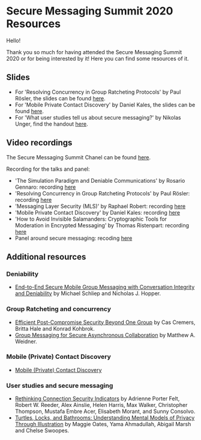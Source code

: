# Secure Messaging Summit 2020 Resources

Hello!

Thank you so much for having attended the Secure Messaging Summit 2020 or for
being interested by it! Here you can find some resources of it.

## Slides

* For 'Resolving Concurrency in Group Ratcheting Protocols' by Paul Rösler, the
  slides can be found [here](https://github.com/claucece/Secure-Messaging-Summit/blob/gh-pages/slides/200903_groupCosts_messagingSummit-1603666408099.pdf).
* For 'Mobile Private Contact Discovery' by Daniel Kales, the
  slides can be found [here](https://github.com/claucece/Secure-Messaging-Summit/blob/gh-pages/slides/contact_discovery.pdf).
* For 'What user studies tell us about secure messaging?' by Nikolas Unger, find
  the handout [here](https://cs.uwaterloo.ca/~njunger/usability.pdf).

## Video recordings

The Secure Messaging Summit Chanel can be found [here](https://www.youtube.com/channel/UCTn4fr1ZfKYXzqy9GIuLmAw?view_as=subscriber).

Recording for the talks and panel:

* 'The Simulation Paradigm and Deniable Communications' by Rosario Gennaro: recording [here](https://www.youtube.com/watch?v=PTnEPOm4hg4)
* 'Resolving Concurrency in Group Ratcheting Protocols' by Paul Rösler: recording [here](https://www.youtube.com/watch?v=A5ZTAfpxJS0&t=31s)
* 'Messaging Layer Security (MLS)' by Raphael Robert: recording [here](https://www.youtube.com/watch?v=1_athhQBHhg&t=11s)
* 'Mobile Private Contact Discovery' by Daniel Kales: recording [here](https://www.youtube.com/watch?v=-pwZTaYNEqk&t=2s)
* 'How to Avoid Invisible Salamanders: Cryptographic Tools for Moderation in Encrypted Messaging' by Thomas Ristenpart: recording [here](https://www.youtube.com/watch?v=fN8E9fwj7cE)
* Panel around secure messaging: recoding [here](https://www.youtube.com/watch?v=fN8E9fwj7cE)


## Additional resources

### Deniability

* [End-to-End Secure Mobile Group Messaging with Conversation Integrity and Deniability](https://dl.acm.org/doi/10.1145/3338498.3358644)
  by Michael Schliep and Nicholas J. Hopper.

### Group Ratcheting and concurrency

* [Efficient Post-Compromise Security Beyond One Group](https://eprint.iacr.org/2019/477.pdf)
  by Cas Cremers, Britta Hale and Konrad Kohbrok.
* [Group Messaging for Secure Asynchronous Collaboration](https://mattweidner.com/acs-dissertation.pdf)
  by Matthew A. Weidner.

### Mobile (Private) Contact Discovery

* [Mobile (Private) Contact Discovery](https://contact-discovery.github.io/)

### User studies and secure messaging

* [Rethinking Connection Security Indicators](https://www.usenix.org/system/files/conference/soups2016/soups2016-paper-porter-felt.pdf)
  by Adrienne Porter Felt, Robert W. Reeder, Alex Ainslie, Helen Harris, Max Walker,
  Christopher Thompson, Mustafa Embre Acer, Elisabeth Morant, and Sunny Consolvo.
* [Turtles, Locks, and Bathrooms: Understanding Mental Models of Privacy Through Illustration](https://www.researchgate.net/publication/327994051_Turtles_Locks_and_Bathrooms_Understanding_Mental_Models_of_Privacy_Through_Illustration)
  by Maggie Oates, Yama Ahmadullah, Abigail Marsh and Chelse Swoopes.

